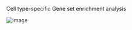 Cell type-specific Gene set enrichment analysis

![image](https://github.com/user-attachments/assets/db0b0479-0a3e-466d-9c47-a29cfddd22cf)

